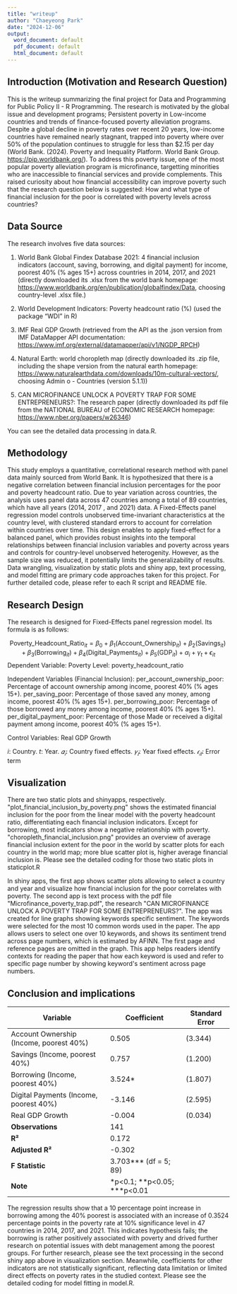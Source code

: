 ```yaml
---
title: "writeup"
author: "Chaeyeong Park"
date: "2024-12-06"
output:
  word_document: default
  pdf_document: default
  html_document: default
---
```


## Introduction (Motivation and Research Question)
This is the writeup summarizing the final project for Data and Programming for Public Policy II - R Programming. The research is motivated by the global issue and development programs; Persistent poverty in Low-income countries and trends of finance-focused poverty alleviation programs. Despite a global decline in poverty rates over recent 20 years, low-income countries have remained nearly stagnant, trapped into poverty where over 50% of the population continues to struggle for less than $2.15 per day (World Bank. (2024). Poverty and Inequality Platform. World Bank Group. https://pip.worldbank.org/). To address this poverty issue, one of the most popular poverty alleviation program is microfinance, targetting minorities who are inaccessible to financial services and provide complements. This raised curiosity about how financial accessibility can improve poverty such that the research question below is suggested:
How and what type of financial inclusion for the poor is correlated with poverty levels across countries?

## Data Source
The research involves five data sources:

1. World Bank Global Findex Database 2021: 4 financial inclusion indicators (account, saving, borrowing, and digital payment) for income, poorest 40% (% ages 15+) across countries in 2014, 2017, and 2021 (directly downloaded its .xlsx from the world bank homepage: https://www.worldbank.org/en/publication/globalfindex/Data, choosing country-level .xlsx file.)

2. World Development Indicators: Poverty headcount ratio (%) (used the package “WDI” in R)

3. IMF Real GDP Growth (retrieved from the API as the .json version from IMF DataMapper API documentation: https://www.imf.org/external/datamapper/api/v1/NGDP_RPCH)

4. Natural Earth: world choropleth map (directly downloaded its .zip file, including the shape version from the natural earth homepage: https://www.naturalearthdata.com/downloads/10m-cultural-vectors/, choosing Admin o - Countries (version 5.1.1))

5. CAN MICROFINANCE UNLOCK A POVERTY TRAP FOR SOME ENTREPRENEURS?: The research paper (directly downloaded its pdf file from the NATIONAL BUREAU of ECONOMIC RESEARCH homepage: https://www.nber.org/papers/w26346)

You can see the detailed data processing in data.R.

## Methodology
This study employs a quantitative, correlational research method with panel data mainly sourced from World Bank. It is hypothesized that there is a negative correlation between financial inclusion percentages for the poor and poverty headcount ratio. Due to year variation across countries, the analysis uses panel data across 47 countries among a total of 89 countries, which have all years (2014, 2017 , and 2021) data. A Fixed-Effects panel regression model controls unobserved time-invariant characteristics at the country level, with clustered standard errors to account for correlation within countries over time. This design enables to apply fixed-effect for a balanced panel, which provides robust insights into the temporal relationships between financial inclusion variables and poverty across years and controls for country-level unobserved heterogenity. However, as the sample size was reduced, it potentially limits the generalizability of results. Data wrangling, visualization by static plots and shiny app, text processing, and model fitting are primary code approaches taken for this project. For further detailed code, please refer to each R script and README file.

## Research Design
The research is designed for Fixed-Effects panel regression model. Its formula is as follows:

$$
\text{Poverty\_Headcount\_Ratio}_{it} = \beta_0 + \beta_1(\text{Account\_Ownership}_{it}) + \beta_2(\text{Savings}_{it}) + \beta_3(\text{Borrowing}_{it}) + \beta_4(\text{Digital\_Payments}_{it}) + \beta_5(\text{GDP}_{it}) + \alpha_i + \gamma_t + \epsilon_{it}
$$
Dependent Variable:
Poverty Level: poverty_headcount_ratio

Independent Variables (Financial Inclusion):
per_account_ownership_poor: Percentage of account ownership among income, poorest 40% (% ages 15+). 
per_saving_poor: Percentage of those saved any money, among income, poorest 40% (% ages 15+).
per_borrowing_poor: Percentage of those borrowed any money among income, poorest 40% (% ages 15+).
per_digital_payment_poor: Percentage of those Made or received a digital payment among income, poorest 40% (% ages 15+).

Control Variables:
Real GDP Growth

$i$: Country.
$t$: Year.
$𝛼_𝑖$: Country fixed effects.
$𝛾_𝑡$: Year fixed effects.
$𝜖_𝑖$$_𝑡$: Error term

## Visualization
There are two static plots and shinyapps, respectively. 
"plot_financial_inclusion_by_poverty.png" shows the estimated financial inclusion for the poor from the linear model with the poverty headcount ratio, differentiating each financial inclusion indicators. Except for borrowing, most indicators show a negative relationship with poverty.
"choropleth_financial_inclusion.png" provides an overview of average financial inclusion extent for the poor in the world by scatter plots for each country in the world map; more blue scatter plot is, higher average financial inclusion is.
Please see the detailed coding for those two static plots in staticplot.R

In shiny apps, the first app shows scatter plots allowing to select a country and year and visualize how financial inclusion for the poor correlates with poverty.
The second app is text process with the pdf file "Microfinance_poverty_trap.pdf", the research "CAN MICROFINANCE UNLOCK A POVERTY TRAP FOR SOME ENTREPRENEURS?". The app was created for line graphs showing keywords specific sentiment. The keywords were selected for the most 10 common words used in the paper. The app allows users to select one over 10 keywords, and shows its sentiment trend across page numbers, which is estimated by AFINN. The first page and reference pages are omitted in the graph. This app helps readers identify contexts for reading the paper that how each keyword is used and refer to specific page number by showing keyword's sentiment across page numbers.

## Conclusion and implications

| Variable                                 | Coefficient | Standard Error |
|------------------------------------------|-------------|----------------|
| Account Ownership (Income, poorest 40%)  | 0.505       | (3.344)        |
| Savings (Income, poorest 40%)            | 0.757       | (1.200)        |
| Borrowing (Income, poorest 40%)          | 3.524*      | (1.807)        |
| Digital Payments (Income, poorest 40%)   | -3.146      | (2.595)        |
| Real GDP Growth                          | -0.004      | (0.034)        |
| **Observations**                         | 141         |                |
| **R²**                                   | 0.172       |                |
| **Adjusted R²**                          | -0.302      |                |
| **F Statistic**                          | 3.703*** (df = 5; 89)        |
| **Note**                                 | *p<0.1; **p<0.05; ***p<0.01  |

The regression results show that a 10 percentage point increase in borrowing among the 40% poorest is associated with an increase of 0.3524 percentage points in the poverty rate at 10% significance level in 47 countries in 2014, 2017, and 2021. This indicates hypothesis fails; the borrowing is rather positively associated with poverty and drived further research on potential issues with debt management among the poorest groups. For further research, please see the text processing in the second shiny app above in visualization section.
Meanwhile, coefficients for other indicators are not statistically significant, reflecting data limitation or limited direct effects on poverty rates in the studied context. 
Please see the detailed coding for model fitting in model.R.